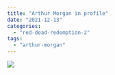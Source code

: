 ```yaml
---
title: "Arthur Morgan in profile"
date: "2021-12-13"
categories: 
  - "red-dead-redemption-2"
tags: 
  - "arthur-morgan"
---
```


[![](images/Arthur-Morgan-in-profile-scaled.jpg)](https://davidpeach.me/wp-content/uploads/2022/05/Arthur-Morgan-in-profile-scaled.jpg)
